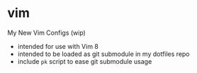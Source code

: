 vim
=====

My New Vim Configs (wip)

- intended for use with Vim 8
- intended to be loaded as git submodule in my dotfiles repo
- include `pk` script to ease git submodule usage
